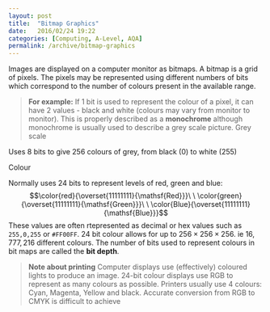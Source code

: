 ```yaml
---
layout: post
title:  "Bitmap Graphics"
date:   2016/02/24 19:22
categories: [Computing, A-Level, AQA]
permalink: /archive/bitmap-graphics
---
```


Images are displayed on a computer monitor as bitmaps. A bitmap is a grid of pixels. The pixels may be represented using different numbers of bits which correspond to the number of colours present in the available range.

> **For example:**
> If 1 bit is used to represent the colour of a pixel, it can have 2 values - black and white (colours may vary from monitor to monitor). This is properly described as a **monochrome** although monochrome is usually used to describe a grey scale picture. 
Grey scale

Uses 8 bits to give 256 colours of grey, from black (0) to white (255)

Colour

Normally uses 24 bits to represent levels of red, green and blue:
$$\color{red}{\overset{11111111}{\mathsf{Red}}}\ \ \color{green}{\overset{11111111}{\mathsf{Green}}}\ \ \color{Blue}{\overset{11111111}{\mathsf{Blue}}}$$
These values are often rtepresented as decimal or hex values such as `255,0,255` or `#FF00FF`.
24 bit colour allows for up to $256\times256\times256$. ie $16,777,216$ different colours.
The number of bits used to represent colours in bit maps are called the **bit depth**. 

> **Note about printing**
> Computer displays use (effectively) coloured lights to produce an image. 24-bit colour displays use RGB to represent as many colours as possible. Printers usually use 4 colours: Cyan, Magenta, Yellow and black. Accurate conversion from RGB to CMYK is difficult to achieve 